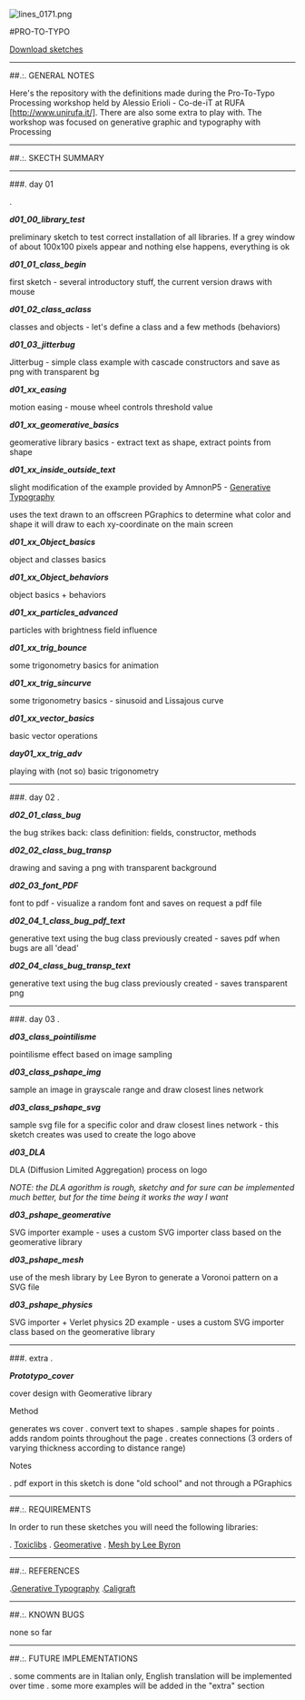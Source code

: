 ![lines_0171.png](https://bitbucket.org/repo/RyexaR/images/3840594642-lines_0171.png)

#PRO-TO-TYPO

[Download sketches](https://bitbucket.org/ale2x72/prototypo/get/ab3ba313f876.zip)

____________________________________________________________________________________________________________________________________
##.:. GENERAL NOTES

Here's the repository with the definitions made during the Pro-To-Typo Processing workshop held by Alessio Erioli - Co-de-iT at RUFA [http://www.unirufa.it/]. There are also some extra to play with.
The workshop was focused on generative graphic and typography with Processing



____________________________________________________________________________________________________________________________________
##.:. SKECTH SUMMARY



______________________________

###. day 01


.

***d01_00_library_test***

preliminary sketch to test correct installation of all libraries. If a grey window of about 100x100 pixels appear and nothing else happens, everything is ok


***d01_01_class_begin***

first sketch - several introductory stuff, the current version draws with mouse


***d01_02_class_aclass***

classes and objects - let's define a class and a few methods (behaviors)


***d01_03_jitterbug***

Jitterbug - simple class example with cascade constructors and save as png with transparent bg


***d01_xx_easing***

motion easing - mouse wheel controls threshold value


***d01_xx_geomerative_basics***

geomerative library basics - extract text as shape, extract points from shape

***d01_xx_inside_outside_text***

 slight modification of the example provided by AmnonP5 - [Generative Typography](http://www.creativeapplications.net/processing/generative-typography-processing-tutorial/)

uses the text drawn to an offscreen PGraphics to determine what color and shape it will draw to each xy-coordinate on the main screen

***d01_xx_Object_basics***

object and classes basics

***d01_xx_Object_behaviors***

object basics + behaviors

***d01_xx_particles_advanced***

particles with brightness field influence

***d01_xx_trig_bounce***

some trigonometry basics for animation

***d01_xx_trig_sincurve***

some trigonometry basics - sinusoid and Lissajous curve

***d01_xx_vector_basics***

basic vector operations

***day01_xx_trig_adv***

playing with (not so) basic trigonometry

______________________________

###. day 02
.

***d02_01_class_bug***

the bug strikes back: class definition: fields, constructor, methods

***d02_02_class_bug_transp***

drawing and saving a png with transparent background

***d02_03_font_PDF***

font to pdf - visualize a random font and saves on request a pdf file

***d02_04_1_class_bug_pdf_text***

generative text using the bug class previously created - saves pdf when bugs are all 'dead'

***d02_04_class_bug_transp_text***

generative text using the bug class previously created - saves transparent png


______________________________

###. day 03
.

***d03_class_pointilisme***

pointilisme effect based on image sampling


***d03_class_pshape_img***

sample an image in grayscale range and draw closest lines network


***d03_class_pshape_svg***

sample svg file for a specific color and draw closest lines network - this sketch creates was used to create the logo above

***d03_DLA***

 DLA (Diffusion Limited Aggregation) process on logo
 
 *NOTE: the DLA agorithm is rough, sketchy and for sure can be implemented much better, but for the time being it works the way I want*


***d03_pshape_geomerative***

SVG importer example - uses a custom SVG importer class based on the geomerative library

***d03_pshape_mesh***

use of the mesh library by Lee Byron to generate a Voronoi pattern on a SVG file


***d03_pshape_physics***

SVG importer + Verlet physics 2D example - uses a custom SVG importer class based on the geomerative library

______________________________

###. extra
.

***Prototypo_cover***

 cover design with Geomerative library
 
 Method
 
 generates ws cover
 . convert text to shapes
 . sample shapes for points
 . adds random points throughout the page
 . creates connections (3 orders of varying thickness according to distance range)

Notes

. pdf export in this sketch is done "old school" and not through a PGraphics

______________________________


##.:. REQUIREMENTS

In order to run these sketches you will need the following libraries:

. [Toxiclibs](http://toxiclibs.org)
. [Geomerative](http://www.ricardmarxer.com/geomerative/)
. [Mesh by Lee Byron](http://leebyron.com/mesh/)

______________________________

##.:. REFERENCES

.[Generative Typography](http://www.creativeapplications.net/processing/generative-typography-processing-tutorial/)
.[Caligraft](http://www.caligraft.com)

______________________________

##.:. KNOWN BUGS

none so far


____________________________________________________________________________________________________________________________________

##.:. FUTURE IMPLEMENTATIONS

. some comments are in Italian only, English translation will be implemented over time
. some more examples will be added in the "extra" section